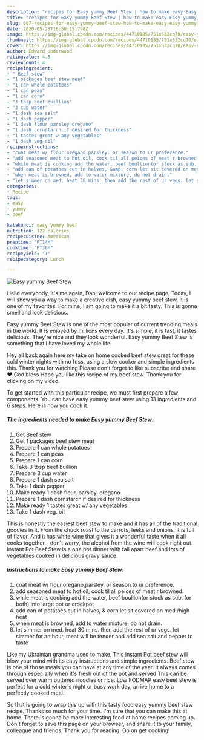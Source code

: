 ```yaml
---
description: "recipes for Easy yummy Beef Stew | how to make easy Easy yummy Beef Stew"
title: "recipes for Easy yummy Beef Stew | how to make easy Easy yummy Beef Stew"
slug: 607-recipes-for-easy-yummy-beef-stew-how-to-make-easy-easy-yummy-beef-stew
date: 2020-05-28T16:50:15.798Z
image: https://img-global.cpcdn.com/recipes/44710185/751x532cq70/easy-yummy-beef-stew-recipe-main-photo.jpg
thumbnail: https://img-global.cpcdn.com/recipes/44710185/751x532cq70/easy-yummy-beef-stew-recipe-main-photo.jpg
cover: https://img-global.cpcdn.com/recipes/44710185/751x532cq70/easy-yummy-beef-stew-recipe-main-photo.jpg
author: Edward Underwood
ratingvalue: 4.5
reviewcount: 4
recipeingredient:
- " Beef stew"
- "1 packages beef stew meat"
- "1 can whole potatoes"
- "1 can peas"
- "1 can corn"
- "3 tbsp beef buillion"
- "3 cup water"
- "1 dash sea salt"
- "1 dash pepper"
- "1 dash flour parsley oregano"
- "1 dash cornstarch if desired for thickness"
- "1 tastes great w any vegetables"
- "1 dash veg oil"
recipeinstructions:
- "coat meat w/ flour,oregano,parsley. or season to ur preference."
- "add seasoned meat to hot oil, cook til all peices of meat r browned."
- "while meat is cooking add the water, beef boullion(or stock as sub. for both) into large pot or crockpot"
- "add can of potatoes cut in halves, &amp; corn let sit covered on med./high heat"
- "when meat is browned, add to water mixture, do not drain."
- "let simmer on med. heat 30 mins. then add the rest of ur vegs. let simmer for an hour, meat will be tender and add sea salt and pepper to taste"
categories:
- Recipe
tags:
- easy
- yummy
- beef

katakunci: easy yummy beef 
nutrition: 122 calories
recipecuisine: American
preptime: "PT14M"
cooktime: "PT36M"
recipeyield: "1"
recipecategory: Lunch

---
```



![Easy yummy Beef Stew](https://img-global.cpcdn.com/recipes/44710185/751x532cq70/easy-yummy-beef-stew-recipe-main-photo.jpg)

Hello everybody, it's me again, Dan, welcome to our recipe page. Today, I will show you a way to make a creative dish, easy yummy beef stew. It is one of my favorites. For mine, I am going to make it a bit tasty. This is gonna smell and look delicious.

Easy yummy Beef Stew is one of the most popular of current trending meals in the world. It is enjoyed by millions every day. It's simple, it is fast, it tastes delicious. They're nice and they look wonderful. Easy yummy Beef Stew is something that I have loved my whole life.

Hey all back again here my take on home cooked beef stew great for these cold winter nights with no fuss. using a slow cooker and simple ingredients this. Thank you for watching Please don&#39;t forget to like subscribe and share ❤️ God bless Hope you like this recipe of my beef stew. Thank you for clicking on my video.


To get started with this particular recipe, we must first prepare a few components. You can have easy yummy beef stew using 13 ingredients and 6 steps. Here is how you cook it.

<!--inarticleads1-->

##### The ingredients needed to make Easy yummy Beef Stew:

1. Get  Beef stew
1. Get 1 packages beef stew meat
1. Prepare 1 can whole potatoes
1. Prepare 1 can peas
1. Prepare 1 can corn
1. Take 3 tbsp beef buillion
1. Prepare 3 cup water
1. Prepare 1 dash sea salt
1. Take 1 dash pepper
1. Make ready 1 dash flour, parsley, oregano
1. Prepare 1 dash cornstarch if desired for thickness
1. Make ready 1 tastes great w/ any vegetables
1. Take 1 dash veg. oil


This is honestly the easiest beef stew to make and it has all of the traditional goodies in it. From the chuck roast to the carrots, leeks and onions, it is full of flavor. And it has white wine that gives it a wonderful taste when it all cooks together - don&#39;t worry, the alcohol from the wine will cook right out. Instant Pot Beef Stew is a one pot dinner with fall apart beef and lots of vegetables cooked in delicious gravy sauce. 

<!--inarticleads2-->

##### Instructions to make Easy yummy Beef Stew:

1. coat meat w/ flour,oregano,parsley. or season to ur preference.
1. add seasoned meat to hot oil, cook til all peices of meat r browned.
1. while meat is cooking add the water, beef boullion(or stock as sub. for both) into large pot or crockpot
1. add can of potatoes cut in halves, &amp; corn let sit covered on med./high heat
1. when meat is browned, add to water mixture, do not drain.
1. let simmer on med. heat 30 mins. then add the rest of ur vegs. let simmer for an hour, meat will be tender and add sea salt and pepper to taste


Like my Ukrainian grandma used to make. This Instant Pot beef stew will blow your mind with its easy instructions and simple ingredients. Beef stew is one of those meals you can have at any time of the year. It always comes through especially when it&#39;s fresh out of the pot and served This can be served over warm buttered noodles or rice. Low FODMAP easy beef stew is perfect for a cold winter&#39;s night or busy work day, arrive home to a perfectly cooked meal. 

So that is going to wrap this up with this tasty food easy yummy beef stew recipe. Thanks so much for your time. I'm sure that you can make this at home. There is gonna be more interesting food at home recipes coming up. Don't forget to save this page on your browser, and share it to your family, colleague and friends. Thank you for reading. Go on get cooking!
